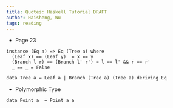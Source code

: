 ```yaml
---
title: Quotes: Haskell Tutorial DRAFT
author: Haisheng, Wu
tags: reading
---
```


- Page 23

~~~~~~{.haskell}
instance (Eq a) => Eq (Tree a) where
  (Leaf x) == (Leaf y)  = x == y
  (Branch l r) == (Branch l' r') = l == l' && r == r'
  _ == _ = False

data Tree a = Leaf a | Branch (Tree a) (Tree a) deriving Eq
~~~~~~

- Polymorphic Type
  
`data Point a  = Point a a`
